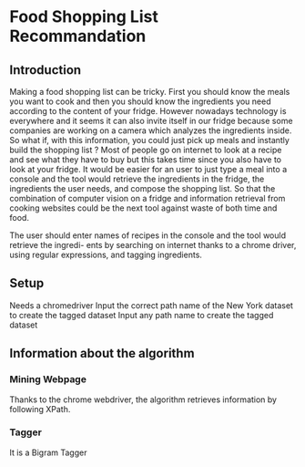 # Food Shopping List Recommandation

## Introduction
Making a food shopping list can be tricky. First you should know the meals you want to cook and then you should know the ingredients you need according to the content of your fridge. However nowadays technology is everywhere and it seems it can also invite itself in our fridge because some companies are working on a camera which analyzes the ingredients inside.
So what if, with this information, you could just pick up meals and instantly build the shopping list ? Most of people go on internet to look at a recipe and see what they have to buy but this takes time since you also have to look at your fridge. It would be easier for an user to just type a meal into a console and the tool would retrieve the ingredients in the fridge, the ingredients the user needs, and compose the shopping list.
So that the combination of computer vision on a fridge and information retrieval from cooking websites could be the next tool against waste of both time and food.

The user should enter names of recipes in the console and the tool would retrieve the ingredi- ents by searching on internet thanks to a chrome driver, using regular expressions, and tagging ingredients.

## Setup

Needs a chromedriver 
Input the correct path name of the New York dataset to create the tagged dataset 
Input any path name to create the tagged dataset

## Information about the algorithm 

### Mining Webpage

Thanks to the chrome webdriver, the algorithm retrieves information by following XPath.

### Tagger 

It is a Bigram Tagger 
